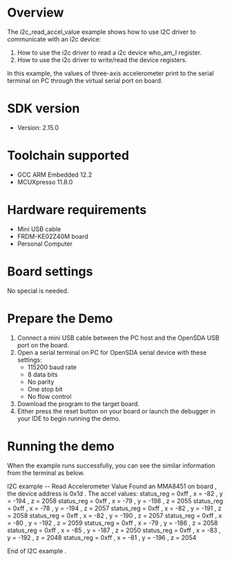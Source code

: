 Overview
========
The i2c_read_accel_value example shows how to use I2C driver to communicate with an i2c device:

 1. How to use the i2c driver to read a i2c device who_am_I register.
 2. How to use the i2c driver to write/read the device registers.

In this example, the values of three-axis accelerometer print to the serial terminal on PC through
the virtual serial port on board.

SDK version
===========
- Version: 2.15.0

Toolchain supported
===================
- GCC ARM Embedded  12.2
- MCUXpresso  11.8.0

Hardware requirements
=====================
- Mini USB cable
- FRDM-KE02Z40M board
- Personal Computer

Board settings
==============
No special is needed.

Prepare the Demo
================
1.  Connect a mini USB cable between the PC host and the OpenSDA USB port on the board.
2.  Open a serial terminal on PC for OpenSDA serial device with these settings:
    - 115200 baud rate
    - 8 data bits
    - No parity
    - One stop bit
    - No flow control
3.  Download the program to the target board.
4.  Either press the reset button on your board or launch the debugger in your IDE to begin running the demo.

Running the demo
================
When the example runs successfully, you can see the similar information from the terminal as below.

I2C example -- Read Accelerometer Value
Found an MMA8451 on board , the device address is 0x1d . 
The accel values:
status_reg = 0xff , x =   -82 , y =  -194 , z =  2058 
status_reg = 0xff , x =   -79 , y =  -198 , z =  2055 
status_reg = 0xff , x =   -78 , y =  -194 , z =  2057 
status_reg = 0xff , x =   -82 , y =  -191 , z =  2058 
status_reg = 0xff , x =   -82 , y =  -190 , z =  2057 
status_reg = 0xff , x =   -80 , y =  -192 , z =  2059 
status_reg = 0xff , x =   -79 , y =  -186 , z =  2058 
status_reg = 0xff , x =   -85 , y =  -187 , z =  2050 
status_reg = 0xff , x =   -83 , y =  -192 , z =  2048 
status_reg = 0xff , x =   -81 , y =  -196 , z =  2054 

End of I2C example .


